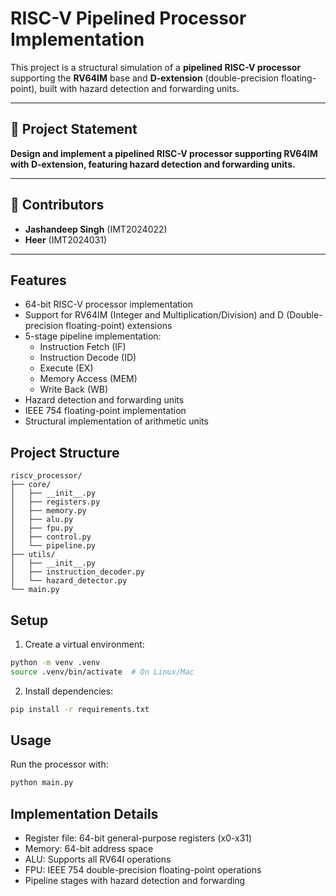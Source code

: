 # RISC-V Pipelined Processor Implementation

This project is a structural simulation of a **pipelined RISC-V processor** supporting the **RV64IM** base and **D-extension** (double-precision floating-point), built with hazard detection and forwarding units.

---

## 📝 Project Statement  
**Design and implement a pipelined RISC-V processor supporting RV64IM with D-extension, featuring hazard detection and forwarding units.**

---

## 👥 Contributors  
- **Jashandeep Singh** (IMT2024022)  
- **Heer** (IMT2024031)

---

## Features
- 64-bit RISC-V processor implementation
- Support for RV64IM (Integer and Multiplication/Division) and D (Double-precision floating-point) extensions
- 5-stage pipeline implementation:
  - Instruction Fetch (IF)
  - Instruction Decode (ID)
  - Execute (EX)
  - Memory Access (MEM)
  - Write Back (WB)
- Hazard detection and forwarding units
- IEEE 754 floating-point implementation
- Structural implementation of arithmetic units

## Project Structure
```
riscv_processor/
├── core/
│   ├── __init__.py
│   ├── registers.py
│   ├── memory.py
│   ├── alu.py
│   ├── fpu.py
│   ├── control.py
│   └── pipeline.py
├── utils/
│   ├── __init__.py
│   ├── instruction_decoder.py
│   └── hazard_detector.py
└── main.py
```

## Setup
1. Create a virtual environment:
```bash
python -m venv .venv
source .venv/bin/activate  # On Linux/Mac
```

2. Install dependencies:
```bash
pip install -r requirements.txt
```

## Usage
Run the processor with:
```bash
python main.py
```

## Implementation Details
- Register file: 64-bit general-purpose registers (x0-x31)
- Memory: 64-bit address space
- ALU: Supports all RV64I operations
- FPU: IEEE 754 double-precision floating-point operations
- Pipeline stages with hazard detection and forwarding 
